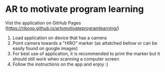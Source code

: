 # AR to motivate program learning

Vist the application on GitHub Pages (https://rikooo.github.io/artomotivateprogramlearning/)

1. Load application on device that has a camera
2. Point camera towards a "HIRO" marker (as attatched bellow or can be easily found on google images)
3. For best use of application, it is recommended to print the marker but it should still work when scanning a computer screen
4. Follow the instructions on the app and enjoy :)
